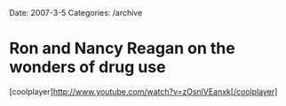 Date: 2007-3-5
Categories: /archive

# Ron and Nancy Reagan on the wonders of drug use

[coolplayer]http://www.youtube.com/watch?v=zOsnlVEanxk[/coolplayer] 
